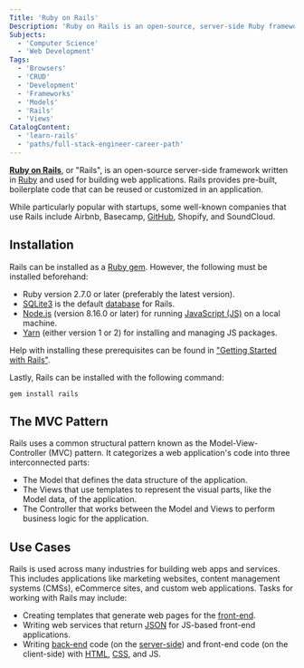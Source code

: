 ```yaml
---
Title: 'Ruby on Rails'
Description: 'Ruby on Rails is an open-source, server-side Ruby framework used for building web applications.'
Subjects:
  - 'Computer Science'
  - 'Web Development'
Tags:
  - 'Browsers'
  - 'CRUD'
  - 'Development'
  - 'Frameworks'
  - 'Models'
  - 'Rails'
  - 'Views'
CatalogContent:
  - 'learn-rails'
  - 'paths/full-stack-engineer-career-path'
---
```


<link rel="canonical" href="https://www.codecademy.com/resources/blog/what-is-ruby-on-rails/" />

[**Ruby on Rails**](https://rubyonrails.org/), or "Rails", is an open-source server-side framework written in [Ruby](https://www.codecademy.com/resources/docs/ruby) and used for building web applications. Rails provides pre-built, boilerplate code that can be reused or customized in an application.

While particularly popular with startups, some well-known companies that use Rails include Airbnb, Basecamp, [GitHub](https://www.codecademy.com/resources/docs/general/github), Shopify, and SoundCloud.

## Installation

Rails can be installed as a [Ruby gem](https://www.codecademy.com/resources/docs/ruby/gems). However, the following must be installed beforehand:

- Ruby version 2.7.0 or later (preferably the latest version).
- [SQLite3](https://www.sqlite.org/download.html) is the default [database](https://www.codecademy.com/resources/docs/general/database) for Rails.
- [Node.js](https://www.codecademy.com/resources/docs/open-source/node-js) (version 8.16.0 or later) for running [JavaScript (JS)](https://www.codecademy.com/resources/docs/javascript) on a local machine.
- [Yarn](https://yarnpkg.com/getting-started/install) (either version 1 or 2) for installing and managing JS packages.

Help with installing these prerequisites can be found in ["Getting Started with Rails"](https://guides.rubyonrails.org/getting_started.html#creating-a-new-rails-project-installing-rails).

Lastly, Rails can be installed with the following command:

```shell
gem install rails
```

## The MVC Pattern

Rails uses a common structural pattern known as the Model-View-Controller (MVC) pattern. It categorizes a web application's code into three interconnected parts:

- The Model that defines the data structure of the application.
- The Views that use templates to represent the visual parts, like the Model data, of the application.
- The Controller that works between the Model and Views to perform business logic for the application.

## Use Cases

Rails is used across many industries for building web apps and services. This includes applications like marketing websites, content management systems (CMSs), eCommerce sites, and custom web applications. Tasks for working with Rails may include:

- Creating templates that generate web pages for the [front-end](https://www.codecademy.com/resources/docs/general/software-stack/front-end).
- Writing web services that return [JSON](https://www.codecademy.com/resources/docs/general/json) for JS-based front-end applications.
- Writing [back-end](https://www.codecademy.com/resources/docs/general/software-stack/back-end) code (on the [server-side](https://www.codecademy.com/resources/docs/general/software-stack/server-side-rendering)) and front-end code (on the client-side) with [HTML](https://www.codecademy.com/resources/docs/html), [CSS](https://www.codecademy.com/resources/docs/css), and JS.
